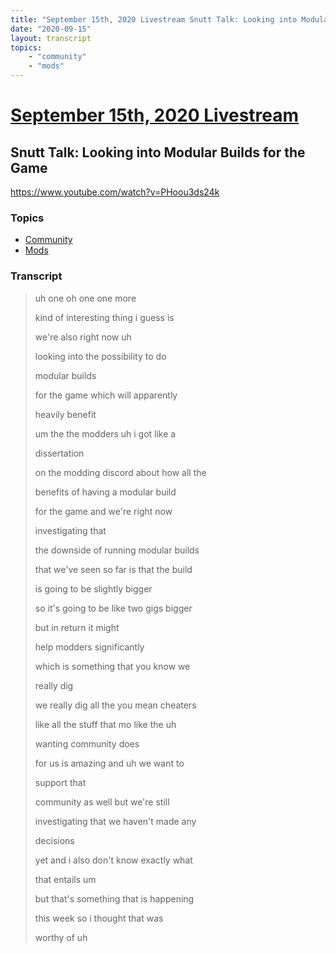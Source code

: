 ```yaml
---
title: "September 15th, 2020 Livestream Snutt Talk: Looking into Modular Builds for the Game"
date: "2020-09-15"
layout: transcript
topics:
    - "community"
    - "mods"
---
```

# [September 15th, 2020 Livestream](../2020-09-15.md)
## Snutt Talk: Looking into Modular Builds for the Game
https://www.youtube.com/watch?v=PHoou3ds24k

### Topics
* [Community](../topics/community.md)
* [Mods](../topics/mods.md)

### Transcript

> uh one oh one one more
>
> kind of interesting thing i guess is
>
> we're also right now uh
>
> looking into the possibility to do
>
> modular builds
>
> for the game which will apparently
>
> heavily benefit
>
> um the the modders uh i got like a
>
> dissertation
>
> on the modding discord about how all the
>
> benefits of having a modular build
>
> for the game and we're right now
>
> investigating that
>
> the downside of running modular builds
>
> that we've seen so far is that the build
>
> is going to be slightly bigger
>
> so it's going to be like two gigs bigger
>
> but in return it might
>
> help modders significantly
>
> which is something that you know we
>
> really dig
>
> we really dig all the you mean cheaters
>
> like all the stuff that mo like the uh
>
> wanting community does
>
> for us is amazing and uh we want to
>
> support that
>
> community as well but we're still
>
> investigating that we haven't made any
>
> decisions
>
> yet and i also don't know exactly what
>
> that entails um
>
> but that's something that is happening
>
> this week so i thought that was
>
> worthy of uh
>
